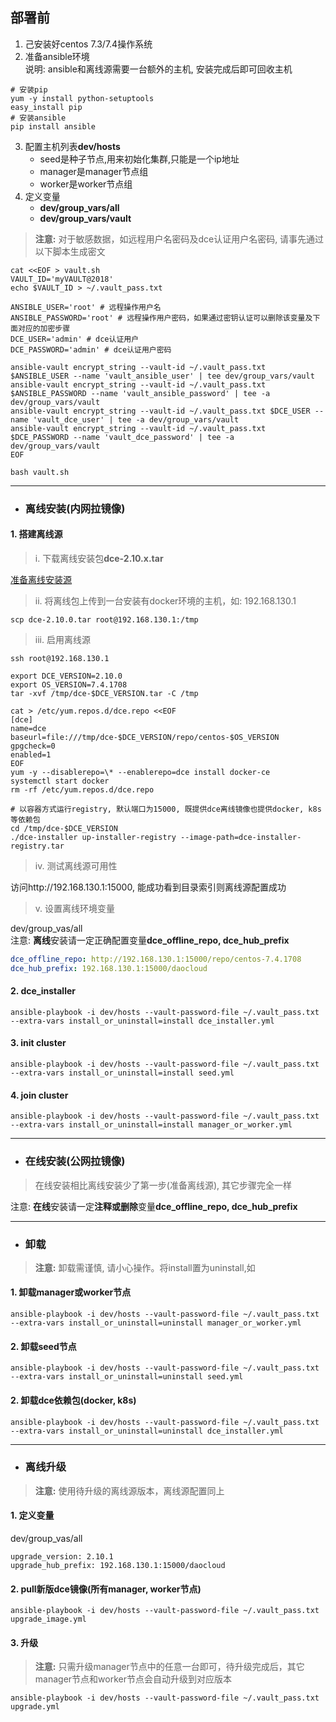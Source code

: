 ## 部署前 ##
1. 己安装好centos 7.3/7.4操作系统
2. 准备ansible环境  
说明: ansible和离线源需要一台额外的主机, 安装完成后即可回收主机

``` shell
# 安装pip
yum -y install python-setuptools
easy_install pip
# 安装ansible
pip install ansible
```

3.  配置主机列表**dev/hosts**  
	- seed是种子节点,用来初始化集群,只能是一个ip地址
	- manager是manager节点组
	- worker是worker节点组
4.  定义变量
	- **dev/group_vars/all**
	- **dev/group_vars/vault**
> **注意:** 对于敏感数据，如远程用户名密码及dce认证用户名密码, 请事先通过以下脚本生成密文
``` shell
cat <<EOF > vault.sh
VAULT_ID='myVAULT@2018'
echo $VAULT_ID > ~/.vault_pass.txt

ANSIBLE_USER='root' # 远程操作用户名
ANSIBLE_PASSWORD='root' # 远程操作用户密码，如果通过密钥认证可以删除该变量及下面对应的加密步骤
DCE_USER='admin' # dce认证用户
DCE_PASSWORD='admin' # dce认证用户密码

ansible-vault encrypt_string --vault-id ~/.vault_pass.txt $ANSIBLE_USER --name 'vault_ansible_user' | tee dev/group_vars/vault
ansible-vault encrypt_string --vault-id ~/.vault_pass.txt $ANSIBLE_PASSWORD --name 'vault_ansible_password' | tee -a dev/group_vars/vault
ansible-vault encrypt_string --vault-id ~/.vault_pass.txt $DCE_USER --name 'vault_dce_user' | tee -a dev/group_vars/vault
ansible-vault encrypt_string --vault-id ~/.vault_pass.txt $DCE_PASSWORD --name 'vault_dce_password' | tee -a dev/group_vars/vault
EOF

bash vault.sh
```
  




-------------------------------------------------------------------------------
- ### 离线安装(内网拉镜像) ###

#### 1. 搭建离线源 ####
> i. 下载离线安装包**dce-2.10.x.tar**  

[准备离线安装源](http://guide.daocloud.io/dce-v2.10/离线安装控制节点-13871615.html)  

> ii. 将离线包上传到一台安装有docker环境的主机，如: 192.168.130.1

``` shell
scp dce-2.10.0.tar root@192.168.130.1:/tmp
```

> iii. 启用离线源
```shell
ssh root@192.168.130.1

export DCE_VERSION=2.10.0
export OS_VERSION=7.4.1708
tar -xvf /tmp/dce-$DCE_VERSION.tar -C /tmp

cat > /etc/yum.repos.d/dce.repo <<EOF
[dce]
name=dce
baseurl=file:///tmp/dce-$DCE_VERSION/repo/centos-$OS_VERSION
gpgcheck=0
enabled=1
EOF
yum -y --disablerepo=\* --enablerepo=dce install docker-ce
systemctl start docker
rm -rf /etc/yum.repos.d/dce.repo

# 以容器方式运行registry, 默认端口为15000, 既提供dce离线镜像也提供docker, k8s等依赖包
cd /tmp/dce-$DCE_VERSION
./dce-installer up-installer-registry --image-path=dce-installer-registry.tar
```
> iv. 测试离线源可用性

访问http://192.168.130.1:15000, 能成功看到目录索引则离线源配置成功

> v. 设置离线环境变量

dev/group_vas/all  
注意: **离线**安装请一定正确配置变量**dce_offline_repo, dce_hub_prefix**
``` yaml
dce_offline_repo: http://192.168.130.1:15000/repo/centos-7.4.1708
dce_hub_prefix: 192.168.130.1:15000/daocloud  
```

#### 2. dce_installer ####
```
ansible-playbook -i dev/hosts --vault-password-file ~/.vault_pass.txt --extra-vars install_or_uninstall=install dce_installer.yml 
```
#### 3. init cluster ####
```
ansible-playbook -i dev/hosts --vault-password-file ~/.vault_pass.txt --extra-vars install_or_uninstall=install seed.yml 
```
#### 4. join cluster ####
```
ansible-playbook -i dev/hosts --vault-password-file ~/.vault_pass.txt --extra-vars install_or_uninstall=install manager_or_worker.yml 
```
  





-------------------------------------------------------------------------------
- ### 在线安装(公网拉镜像) ###
> 在线安装相比离线安装少了第一步(准备离线源), 其它步骤完全一样  

注意: **在线**安装请一定**注释或删除**变量**dce_offline_repo, dce_hub_prefix**
  




-------------------------------------------------------------------------------
- ### 卸载 ###
> **注意:** 卸载需谨慎, 请小心操作。将install置为uninstall,如
#### 1. 卸载manager或worker节点 ####
```
ansible-playbook -i dev/hosts --vault-password-file ~/.vault_pass.txt --extra-vars install_or_uninstall=uninstall manager_or_worker.yml 
```
#### 2. 卸载seed节点 ####
```
ansible-playbook -i dev/hosts --vault-password-file ~/.vault_pass.txt --extra-vars install_or_uninstall=uninstall seed.yml 
```
#### 2. 卸载dce依赖包(docker, k8s) ####
```
ansible-playbook -i dev/hosts --vault-password-file ~/.vault_pass.txt --extra-vars install_or_uninstall=uninstall dce_installer.yml 
```
  





-------------------------------------------------------------------------------
- ### 离线升级 ###
> **注意:** 使用待升级的离线源版本，离线源配置同上
#### 1. 定义变量 ####
dev/group_vas/all  
```
upgrade_version: 2.10.1
upgrade_hub_prefix: 192.168.130.1:15000/daocloud
```
#### 2. pull新版dce镜像(所有manager, worker节点) ####
```
ansible-playbook -i dev/hosts --vault-password-file ~/.vault_pass.txt upgrade_image.yml
```
#### 3. 升级 ####
> **注意:** 只需升级manager节点中的任意一台即可，待升级完成后，其它manager节点和worker节点会自动升级到对应版本
```
ansible-playbook -i dev/hosts --vault-password-file ~/.vault_pass.txt upgrade.yml
```
